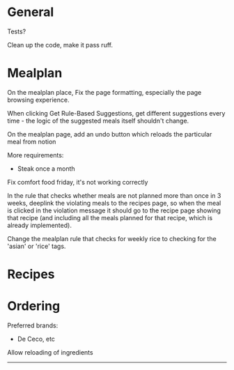 # General
Tests?

Clean up the code, make it pass ruff.

# Mealplan

On the mealplan place, 
Fix the page formatting, especially the page browsing experience.



When clicking Get Rule-Based Suggestions, get different suggestions every time - the logic of the suggested meals itself shouldn't change.

On the mealplan page, add an undo button which reloads the particular meal from notion

More requirements:
- Steak once a month

Fix comfort food friday, it's not working correctly

In the rule that checks whether meals are not planned more than once in 3 weeks, deeplink the violating meals to the recipes page, so when the meal is clicked in the violation message it should go to the recipe page showing that recipe (and including all the meals planned for that recipe, which is already implemented).

Change the mealplan rule that checks for weekly rice to checking for the 'asian' or 'rice' tags.

# Recipes


# Ordering

Preferred brands:
- De Ceco, etc

Allow reloading of ingredients


-------

